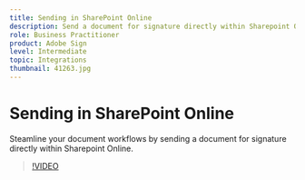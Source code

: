 ```yaml
---
title: Sending in SharePoint Online
description: Send a document for signature directly within Sharepoint Online
role: Business Practitioner
product: Adobe Sign
level: Intermediate
topic: Integrations
thumbnail: 41263.jpg
---
```


# Sending in SharePoint Online

Steamline your document workflows by sending a document for signature directly within Sharepoint Online.

>[!VIDEO](https://video.tv.adobe.com/v/41263?hidetitle=true)